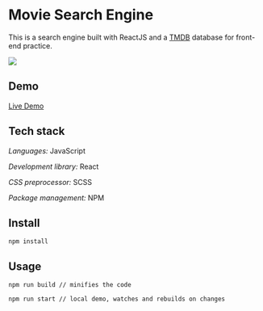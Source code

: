 # Movie Search Engine

This is a search engine built with ReactJS and a [TMDB](https://developers.themoviedb.org/) database for front-end practice.

![](https://github.com/silkesssji/movie-search-engine/blob/main/preview.png)

## Demo

[Live Demo](https://silkesssji.github.io/movie-search-engine/)

## Tech stack

*Languages:* JavaScript

*Development library:* React

*CSS preprocessor:* SCSS

*Package management:* NPM

## Install

```
npm install
```

## Usage

```
npm run build // minifies the code

npm run start // local demo, watches and rebuilds on changes
```
